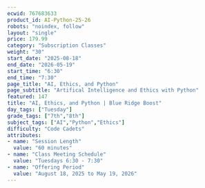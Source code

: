 ```yaml
---
ecwid: 767683633
product_id: AI-Python-25-26
robots: "noindex, follow"
layout: "single"
price: 179.99
category: "Subscription Classes"
weight: "30"
start_date: "2025-08-18"
end_date: "2026-05-19"
start_time: "6:30"
end_time: "7:30"
page_title: "AI, Ethics, and Python"
page_subtitle: "Artifical Intelligence and Ethics with Python"
featured: 147
title: "AI, Ethics, and Python | Blue Ridge Boost"
day_tags: ["Tuesday"]
grade_tags: ["7th","8th"]
subject_tags: ["AI","Python","Ethics"]
difficulty: "Code Cadets"
attributes:
- name: "Session Length"
  value: "60 minutes"
- name: "Class Meeting Schedule"
  value: "Tuesdays 6:30 - 7:30"
- name: "Offering Period"
  value: "August 18, 2025 to May 19, 2026"
---
```

